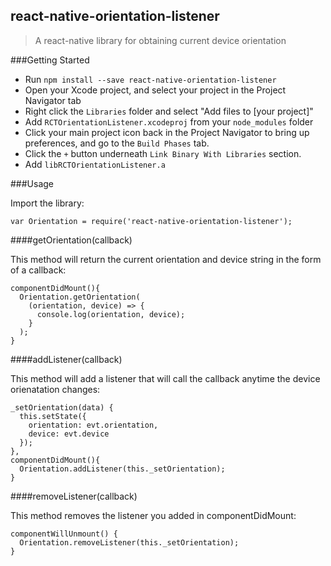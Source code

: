 ## react-native-orientation-listener

> A react-native library for obtaining current device orientation

###Getting Started

- Run `npm install --save react-native-orientation-listener`
- Open your Xcode project, and select your project in the Project Navigator tab
- Right click the `Libraries` folder and select "Add files to [your project]"
- Add `RCTOrientationListener.xcodeproj` from your `node_modules` folder
- Click your main project icon back in the Project Navigator to bring up preferences, and go to the `Build Phases` tab.
- Click the `+` button underneath `Link Binary With Libraries` section.
- Add `libRCTOrientationListener.a`

###Usage

Import the library:

```
var Orientation = require('react-native-orientation-listener');
```

####getOrientation(callback)

This method will return the current orientation and device string in the form of a callback:

```
componentDidMount(){
  Orientation.getOrientation(
    (orientation, device) => {
      console.log(orientation, device);
    }
  );
}
```

####addListener(callback)

This method will add a listener that will call the callback anytime the device orienatation changes:

```
_setOrientation(data) {
  this.setState({
    orientation: evt.orientation,
    device: evt.device
  });
},
componentDidMount(){
  Orientation.addListener(this._setOrientation);
}
```

####removeListener(callback)

This method removes the listener you added in componentDidMount:

```
componentWillUnmount() {
  Orientation.removeListener(this._setOrientation);
}
```